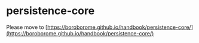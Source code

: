 # persistence-core

Please move to [https://boroborome.github.io/handbook/persistence-core/](https://boroborome.github.io/handbook/persistence-core/)
